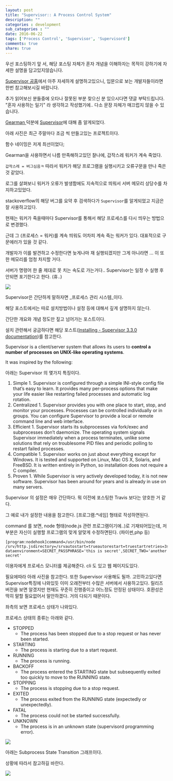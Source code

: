 ```yaml
---
layout: post
title: "Supervisor:: A Process Control System"
description: ""
categories : development
sub_categories : ""
date: 2016-06-22
tags: ['Process Control', 'Supervisor', 'Supervisord']
comments: true
share: true
---
```


우선 포스팅하기 앞 서, 해당 포스팅 자체가 혼자 개념을 이해하자는 목적이 강하기에 자세한 설명을 담고있지않습니다.

[Supervisor 공홈](http://supervisord.org/index.html)에서 아주 자세하게 설명하고있으니, 입문으로 보는
개발자들이라면 한번 참고해보시길 바랍니다.

추가 읽어보신 분들중에 오타나 잘못된 부분 찾으신 분 있으시다면 댓글 부탁드립니다. "혼자 사용하는 일기" 라 생각하고 작성했기에.. 다소
문장 자체가 매끄럽지 않을 수 있습니다.

  

[Gearman ](http://blog.hax0r.info/526)덕분에
[Supervisor](http://supervisord.org/)에 대해 좀 알게되었다.

아래 사진은 최근 주말마다 조금 씩 만들고있는 프로젝트이다.

함수 네이밍은 저게 최선이었다;

  

Gearman을 사용하면서 나름 만족해하고있던 찰나에, 갑작스레 워커가 계속 죽었다.

`갑작스레 = 버그심음ㅋ` 따라서 워커가 해당 프로그램을 실행시키고 오류구문을 만나 죽은 것 같았다.

로그를 살펴보니 워커가 오류가 발생함에도 지속적으로 띄워서 서버 메모리 상당수를 차지하고있었다.

stackoverflow의 해당 버그를 요약 후 검색하다가 `Supervisor`를 알게되었고 지금은 잘 사용하고있다.

  

  

현재는 워커가 죽을때마다 Supervisor를 통해서 해당 프로세스를 다시 띄우는 방법으로 변경했다.

근데 그 (프로세스 = 워커)를 계속 띄워도 어차피 계속 죽는 워커가 있다. 대표적으로 구문에러가 있을 것 같다.

개발자가 이를 발견하고 수정한다면 늦게나마 재 실행되겠지만 그게 아니라면 ... 이 또한 메모리를 엄청 차지할 거다.

  

서버가 명령어 한 줄 제대로 못 치는 속도로 가는거다.. Supervisor는 일정 수 실행 후 안되면 포기한다고 한다. (휴..)

  

  

![](/assets/images/posts/662/27680050576A400420CEC5.JPEG)

  

  

  

Supervisor은 간단하게 말하자면 _프로세스 관리 시스템_이다.

해당 포스트에서는 따로 설치방법이나 설정 등에 대해서 깊게 설명하지 않는다.

간단한 개요와 개념 정도만 짚고 넘어가는 포스트이다.

설치 관련해서 궁금하다면 해당 포스트([Installing -
](http://supervisord.org/installing.html)[Supervisor 3.3.0
documentation](http://supervisord.org/installing.html))를 참고한다.

  

  

Supervisor is a client/server system that allows its users to **control a
number of processes** **on UNIX-like operating systems**.

It was inspired by the following:

  

  

아래는 Supervisor 의 몇가지 특징이다.

  1. Simple
    1. Supervisor is configured through a simple INI-style config file that’s easy to learn. It provides many per-process options that make your life easier like restarting failed processes and automatic log rotation.
  2. Centralized
    1. Supervisor provides you with one place to start, stop, and monitor your processes. Processes can be controlled individually or in groups. You can configure Supervisor to provide a local or remote command line and web interface.
  3. Efficient
    1. Supervisor starts its subprocesses via fork/exec and subprocesses don’t daemonize. The operating system signals Supervisor immediately when a process terminates, unlike some solutions that rely on troublesome PID files and periodic polling to restart failed processes.
  4. Compatible
    1. Supervisor works on just about everything except for Windows. It is tested and supported on Linux, Mac OS X, Solaris, and FreeBSD. It is written entirely in Python, so installation does not require a C compiler.
  5. Proven
    1. While Supervisor is very actively developed today, it is not new software. Supervisor has been around for years and is already in use on many servers.

  

  

Supervisor 의 설정은 매우 간단하다. 뭐 이전에 포스팅한 Travis 보다는 양호한 거 같다.

그 예로 내가 설정한 내용을 참고한다. [프로그램:*네임] 형태로 작성하면된다.

command 를 보면, node 형태(node.js 관련 프로그램이기에..)로 기재되어있는데, 저 부분은 자신이 실행할 프로그램의 맞게
알맞게 수정하면된다. (파이썬,php 등)

  

    [program:nodehook]command=/usr/bin/node /srv/http.jsdirectory=/srvautostart=trueautorestart=truestartretries=3stderr_logfile=/var/log/webhook/nodehook.err.logstdout_logfile=/var/log/webhook/nodehook.out.loguser=www-dataenvironment=SECRET_PASSPHRASE='this is secret',SECRET_TWO='another secret'

  

이용자에게 프로세스 모니터를 제공해준다. cli 도 있고 웹 페이지도있다.

필요에따라 아래 사진을 참고한다. 또한 Supervisor 사용해도 될까. 고민하고있다면 Supervisor특징에 나와있듯 이미 오래전부터
수많은 서버에서 사용하고있다. 릴리즈 버전을 보면 알겠지만 현재도 꾸준히 진행중이고 어느정도 안정된 상태이다. 호환성은 딱히 말할 필요없어서
말안하겠다. 거의 다되기 때문이다.

  

좌측의 보면 프로세스 상태가 나와있다.

프로세스 상태의 종류는 아래와 같다.

  

  * STOPPED
    * The process has been stopped due to a stop request or has never been started.
  * STARTING
    * The process is starting due to a start request.
  * RUNNING
    * The process is running.
  * BACKOFF
    * The process entered the STARTING state but subsequently exited too quickly to move to the RUNNING state.
  * STOPPING
    * The process is stopping due to a stop request.
  * EXITED
    * The process exited from the RUNNING state (expectedly or unexpectedly).
  * FATAL
    * The process could not be started successfully.
  * UNKNOWN
    * The process is in an unknown state (supervisord programming error).

  

  

![](/assets/images/posts/662/21131148576B36E11E361F.JPEG)

  

  

아래는 Subprocess State Transition 그래프이다.

상황에 따라서 참고하길 바란다.

  

![](/assets/images/posts/662/23622950576A3F1F20F5C1.PNG)

  

  

